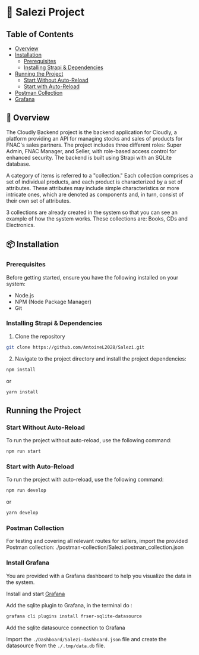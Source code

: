 # 🚀 Salezi Project

## Table of Contents

- [Overview](#overview)
- [Installation](#installation)
  - [Prerequisites](#prerequisites)
  - [Installing Strapi & Dependencies](#installing-strapi--dependencies)
- [Running the Project](#running-the-project)
  - [Start Without Auto-Reload](#start-without-auto-reload)
  - [Start with Auto-Reload](#start-with-auto-reload)
- [Postman Collection](#postman-collection)
- [Grafana](#install-grafana)

## 📝 Overview

The Cloudly Backend project is the backend application for Cloudly, a platform providing an API for managing stocks and sales of products for FNAC's sales partners. The project includes three different roles: Super Admin, FNAC Manager, and Seller, with role-based access control for enhanced security. The backend is built using Strapi with an SQLite database.

A category of items is referred to a "collection." Each collection comprises a set of individual products, and each product is characterized by a set of attributes. These attributes may include simple characteristics or more intricate ones, which are denoted as components and, in turn, consist of their own set of attributes.

3 collections are already created in the system so that you can see an example of how the system works. These collections are: Books, CDs and Electronics.

## 📦 Installation

### Prerequisites

Before getting started, ensure you have the following installed on your system:

- Node.js
- NPM (Node Package Manager)
- Git

### Installing Strapi & Dependencies

1. Clone the repository

```bash
git clone https://github.com/AntoineL2028/Salezi.git
```

2. Navigate to the project directory and install the project dependencies:

```bash
npm install
```

or

```bash
yarn install
```

## Running the Project

### Start Without Auto-Reload
To run the project without auto-reload, use the following command:

```bash
npm run start
```

### Start with Auto-Reload
To run the project with auto-reload, use the following command:

```bash
npm run develop
```

or
```bash
yarn develop
```

### Postman Collection

For testing and covering all relevant routes for sellers, import the provided Postman collection: ./postman-collection/Salezi.postman_collection.json

### Install Grafana

You are provided with a Grafana dashboard to help you visualize the data in the system.

Install and start [Grafana](https://grafana.com/docs/grafana/latest/installation/)

Add the sqlite plugin to Grafana, in the terminal do :

```bash
grafana cli plugins install frser-sqlite-datasource
```

Add the sqlite datasource connection to Grafana

Import the `./Dashboard/Salezi-dashboard.json` file and create the datasource from the `./.tmp/data.db` file.